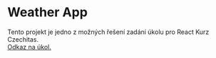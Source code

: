 # Weather App

Tento projekt je jedno z možných řešení zadání úkolu pro React Kurz Czechitas.       
[Odkaz na úkol.](https://github.com/Czechitas-podklady-WEB/Cviceni-React-weather-app) 
